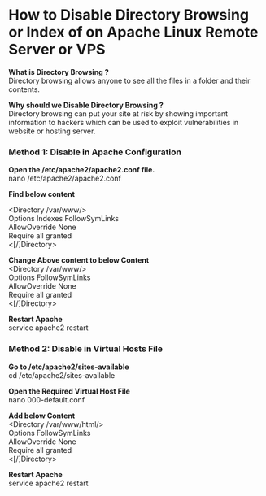 # **How to Disable Directory Browsing or Index of on Apache Linux Remote Server or VPS**  

**What is Directory Browsing ?**  
Directory browsing allows anyone to see all the files in a folder and their contents.  

**Why should we Disable Directory Browsing ?**  
Directory browsing can put your site at risk by showing important information to hackers which can be used to exploit vulnerabilities in website or hosting server.  

### **Method 1: Disable in Apache Configuration**  

**Open the /etc/apache2/apache2.conf file.**  
nano /etc/apache2/apache2.conf  

**Find below content**  

<Directory /var/www/>  
        Options Indexes FollowSymLinks  
        AllowOverride None  
        Require all granted  
<[/]Directory>  

**Change Above content to below Content**  
<Directory /var/www/>  
        Options FollowSymLinks  
        AllowOverride None  
        Require all granted  
<[/]Directory>  

**Restart Apache**  
service apache2 restart  

### **Method 2: Disable in Virtual Hosts File**  

**Go to /etc/apache2/sites-available**  
cd /etc/apache2/sites-available  

**Open the Required Virtual Host File**  
nano 000-default.conf  

**Add below Content**  
<Directory /var/www/html/>  
        Options FollowSymLinks  
        AllowOverride None  
        Require all granted  
<[/]Directory>  

**Restart Apache**  
service apache2 restart  